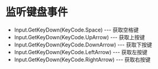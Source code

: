 # 监听键盘事件

- Input.GetKeyDown(KeyCode.Space)	---  获取空格键
- Input.GetKeyDown(KeyCode.UpArrow)  --- 获取上按键
- Input.GetKeyDown(KeyCode.DownArrow) --- 获取下按键
- Input.GetKeyDown(KeyCode.LeftArrow) --- 获取左按键
- Input.GetKeyDown(KeyCode.RightArrow) --- 获取右按键